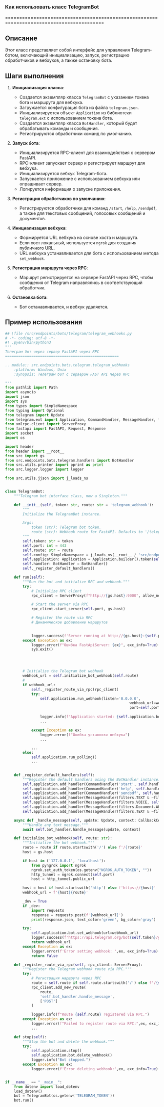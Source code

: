 ### Как использовать класс TelegramBot
=========================================================================================

Описание
-------------------------
Этот класс представляет собой интерфейс для управления Telegram-ботом, включающий инициализацию, запуск, регистрацию обработчиков и вебхуков, а также остановку бота.

Шаги выполнения
-------------------------
1. **Инициализация класса**:
   - Создается экземпляр класса `TelegramBot` с указанием токена бота и маршрута для вебхука.
   - Загружается конфигурация бота из файла `telegram.json`.
   - Инициализируется объект `Application` из библиотеки `telegram.ext` с использованием токена бота.
   - Создается экземпляр класса `BotHandler`, который будет обрабатывать команды и сообщения.
   - Регистрируются обработчики команд по умолчанию.

2. **Запуск бота**:
   - Инициализируется RPC-клиент для взаимодействия с сервером FastAPI.
   - RPC-клиент запускает сервер и регистрирует маршрут для вебхука.
   - Инициализируется вебхук Telegram-бота.
   - Запускается приложение с использованием вебхука или опрашивает сервер.
   - Логируется информация о запуске приложения.

3. **Регистрация обработчиков по умолчанию**:
   - Регистрируются обработчики для команд `/start`, `/help`, `/sendpdf`, а также для текстовых сообщений, голосовых сообщений и документов.

4. **Инициализация вебхука**:
   - Формируется URL вебхука на основе хоста и маршрута.
   - Если хост локальный, используется `ngrok` для создания публичного URL.
   - URL вебхука устанавливается для бота с использованием метода `set_webhook`.

5. **Регистрация маршрута через RPC**:
   - Маршрут регистрируется на сервере FastAPI через RPC, чтобы сообщения от Telegram направлялись в соответствующий обработчик.

6. **Остановка бота**:
   - Бот останавливается, и вебхук удаляется.

Пример использования
-------------------------

```python
## \file /src/endpoints/bots/telegram/telegram_webhooks.py
# -*- coding: utf-8 -*-
#! .pyenv/bin/python3
"""
Телеграм бот через сервер FastAPI через RPC
====================================================

.. module:: src.endpoints.bots.telegram.telegram_webhooks
    :platform: Windows, Unix
    :synopsis: Телеграм бот с сервером FAST API Через RPC

"""
from pathlib import Path
import asyncio
import json
import sys
from types import SimpleNamespace
from typing import Optional
from telegram import Update
from telegram.ext import Application, CommandHandler, MessageHandler, filters, CallbackContext
from xmlrpc.client import ServerProxy
from fastapi import FastAPI, Request, Response
import socket
import os

import header
from header import __root__
from src import gs
from src.endpoints.bots.telegram.handlers import BotHandler
from src.utils.printer import pprint as print
from src.logger.logger import logger

from src.utils.jjson import j_loads_ns


class TelegramBot:
    """Telegram bot interface class, now a Singleton."""

    def __init__(self, token: str, route: str = 'telegram_webhook'):
        """
        Initialize the TelegramBot instance.

        Args:
            token (str): Telegram bot token.
            route (str): Webhook route for FastAPI. Defaults to '/telegram_webhook'.
        """
        self.token: str = token
        self.port: int = 443
        self.route: str = route
        self.config: SimpleNamespace = j_loads_ns(__root__ / 'src/endpoints/bots/telegram/telegram.json')
        self.application: Application = Application.builder().token(self.token).build()
        self.handler: BotHandler = BotHandler()
        self._register_default_handlers()

    def run(self):
        """Run the bot and initialize RPC and webhook."""
        try:
            # Initialize RPC client
            rpc_client = ServerProxy(f"http://{gs.host}:9000", allow_none=True)

            # Start the server via RPC
            rpc_client.start_server(self.port, gs.host)

            # Register the route via RPC
            # Динамическое добавление маршрутов
            

            logger.success(f'Server running at http://{gs.host}:{self.port}/hello')
        except Exception as ex:
            logger.error(f"Ошибка FastApiServer: {ex}", exc_info=True)
            sys.exit()




        # Initialize the Telegram bot webhook
        webhook_url = self.initialize_bot_webhook(self.route)
        # 
        if webhook_url:
            self._register_route_via_rpc(rpc_client)
            try:
                self.application.run_webhook(listen='0.0.0.0',
                                                         webhook_url=webhook_url, 
                                                         port=self.port)
                
                logger.info(f"Application started: {self.application.bot_data}")
                ...

            except Exception as ex:
                logger.error(f"Ошибка установки вебхука")
                ...

            ...
        else:
            self.application.run_polling()
            ...


    def _register_default_handlers(self):
        """Register the default handlers using the BotHandler instance."""
        self.application.add_handler(CommandHandler('start', self.handler.start))
        self.application.add_handler(CommandHandler('help', self.handler.help_command))
        self.application.add_handler(CommandHandler('sendpdf', self.handler.send_pdf))
        self.application.add_handler(MessageHandler(filters.TEXT & ~filters.COMMAND, self._handle_message))
        self.application.add_handler(MessageHandler(filters.VOICE, self.handler.handle_voice))
        self.application.add_handler(MessageHandler(filters.Document.ALL, self.handler.handle_document))
        self.application.add_handler(MessageHandler(filters.TEXT & ~filters.COMMAND, self.handler.handle_log))

    async def _handle_message(self, update: Update, context: CallbackContext) -> None:
        """Handle any text message."""
        await self.bot_handler.handle_message(update, context)

    def initialize_bot_webhook(self, route: str):
        """Initialize the bot webhook."""
        route = route if route.startswith('/') else f'/{route}'
        host = gs.host

        if host in ('127.0.0.1', 'localhost'):
            from pyngrok import ngrok
            ngrok.set_auth_token(os.getenv("NGROK_AUTH_TOKEN", ""))
            http_tunnel = ngrok.connect(self.port)
            host = http_tunnel.public_url

        host = host if host.startswith('http') else f'https://{host}'
        webhook_url = f'{host}{route}'

        _dev = True
        if _dev:
            import requests
            response = requests.post(f'{webhook_url}')
            print(response.json, text_color='green', bg_color='gray')

        try:
            self.application.bot.set_webhook(url=webhook_url)
            logger.success(f'https://api.telegram.org/bot{self.token}/getWebhookInfo') 
            return webhook_url
        except Exception as ex:
            logger.error(f'Error setting webhook: ',ex, exc_info=True)
            return False

    def _register_route_via_rpc(self, rpc_client: ServerProxy):
        """Register the Telegram webhook route via RPC."""
        try:
            # Регистрация маршрута через RPC
            route = self.route if self.route.startswith('/') else f'/{self.route}'
            rpc_client.add_new_route(
                route,
                'self.bot_handler.handle_message',
                ['POST']
            )

            logger.info(f"Route {self.route} registered via RPC.")
        except Exception as ex:
            logger.error(f"Failed to register route via RPC:",ex, exc_info=True)
            ...

    def stop(self):
        """Stop the bot and delete the webhook."""
        try:
            self.application.stop()
            self.application.bot.delete_webhook()
            logger.info("Bot stopped.")
        except Exception as ex:
            logger.error(f'Error deleting webhook:',ex, exc_info=True)


if __name__ == "__main__":
    from dotenv import load_dotenv
    load_dotenv()
    bot = TelegramBot(os.getenv('TELEGRAM_TOKEN'))
    bot.run()